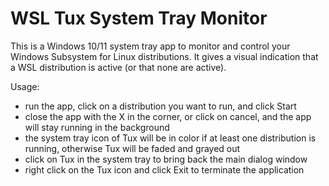 # WSL Tux System Tray Monitor

This is a Windows 10/11 system tray app to monitor and control your Windows Subsystem for Linux distributions. It gives a visual indication that a WSL distribution is active (or that none are active).

Usage:
- run the app, click on a distribution you want to run, and click Start
- close the app with the X in the corner, or click on cancel, and the app will stay running in the background
- the system tray icon of Tux will be in color if at least one distribution is running, otherwise Tux will be faded and grayed out
- click on Tux in the system tray to bring back the main dialog window
- right click on the Tux icon and click Exit to terminate the application

